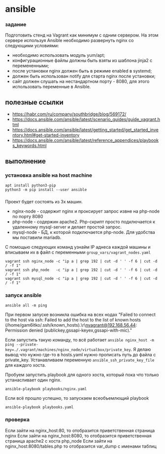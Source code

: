 # ansible

### задание

Подготовить стенд на Vagrant как минимум с одним сервером. На этом сервере используя Ansible необходимо развернуть nginx со следующими условиями:

- необходимо использовать модуль yum/apt;
- конфигурационные файлы должны быть взяты из шаблона jinja2 с перемененными;
- после установки nginx должен быть в режиме enabled в systemd;
- должен быть использован notify для старта nginx после установки;
- сайт должен слушать на нестандартном порту - 8080, для этого использовать переменные в Ansible.

## полезные ссылки

- https://habr.com/ru/company/southbridge/blog/569172/
- https://docs.ansible.com/ansible/latest/scenario_guides/guide_vagrant.html
- https://docs.ansible.com/ansible/latest/getting_started/get_started_inventory.html#get-started-inventory
- https://docs.ansible.com/ansible/latest/reference_appendices/playbooks_keywords.html

## выполнение

### установка ansible на host machine

```shell
apt install python3-pip
python3 -m pip install --user ansible
```


###  

Проект будет состоять из 3х машин.
- nginx-node - содержит nginx и проксирует запрос извне на php-node по порту 8080
- php-node - содержин apache2. Php-скрипт просто подключается к удаленному mysql-server и делает простой запрос.
- mysql-node - БД, к которой подключается php-node. Для удобства мы поставили mariadb. 

С помощью следующих команд узнайм IP аднеса каждой машины и вписываем их в файл с переменными `group_vars/vagrant_nodes.yaml`
``` shell
vagrant ssh nginx_node -c "ip a | grep 192 | cut -d ' ' -f 6 | cut -d / -f 1"
vagrant ssh php_node   -c "ip a | grep 192 | cut -d ' ' -f 6 | cut -d / -f 1"
vagrant ssh mysql_node -c "ip a | grep 192 | cut -d ' ' -f 6 | cut -d / -f 1"
```

### запуск ansible

```shell
ansible all -m ping
```

При первом запуске возникла ошибка на всех нодах "Failed to connect to the host via ssh: Failed to add the host to the list of known hosts (/home/gam6itko/.ssh/known_hosts).\r\nvagrant@192.168.56.44: Permission denied (publickey,gssapi-keyex,gssapi-with-mic)."

Если запустить такую команду, то всё работает `ansible nginx_host -m ping --private-key=./.vagrant/machines/nginx_node/virtualbox/private_key`.
Я делаю вывод что нужно где-то в hosts.yaml нужно прописать путь до файла с private_key. 
Устанавливаем переменную `ansible_ssh_private_key_file` для каждого хоста.

Пробуем запустить playbook для одного хоста, который пока что только устанасливает один nginx.
```shell
ansible-playbook playbooks/nginx.yaml
```

Если всё прошло успешно, то запускаем всеобъемлющий playbook
```shell
ansible-playbook playbooks.yaml
```

### проверка

Если зайти на nginx_host:80, то отобразится приветственная страница nginx
Если зайти на nginx_host:8080, то отобразится приветственная страница apache2 с хоста php_node
Ecли зайти на nginx_host:8080/tables.php то отобразится var_dump  с именами таблиц



